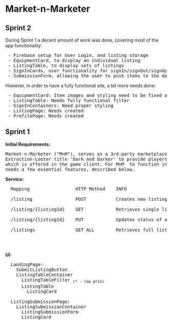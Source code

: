 # Market-n-Marketer

## Sprint 2
During Sprint 1 a decent amount of work was done, covering most of the app functionality:
<pre>
 - Firebase setup for User Login, and listing storage
 - EquipmentCard, to display an individual listing
 - ListingTable, to display sets of listings
 - SignInCards, user functionality for signIn/signOut/signUp/ForgotPass
 - SubmissionForm, allowing the user to push items to the database
</pre>

However, in order to have a fully functional site, a bit more needs done:
<pre>
 - EquipmentCard: Item images and styling need to be fixed and updated for new equipment
 - ListingTable: Needs fully functional filter
 - SignInContainers: Need proper styling
 - ListingPage: Needs created
 - ProfilePage: Needs created
</pre>
 
## Sprint 1 

**Initial Requirements:**
<pre>
Market-n-Marketer ("MnM"), serves as a 3rd-party marketplace tool in order for players of the 
Extraction-Looter title 'Dark and Darker' to provide players a superior trading tool to that
which is offered in the game client. For MnM  to function in by the April playtest, the app
needs a few essential features, described below.
</pre>

**Service:**
<pre>
  Mapping                 HTTP Method    INFO <br />
  /listing                POST           Creates new listing <br />
  /listing/{listingId}    GET            Retrieves single listing for page <br />
  /listing/{listingId}    PUT            Updates status of a listing, utilized in remove listing <br />
  /listings               GET ALL        Retrieves full list of item listings <br />
</pre>
<br />

**UI:**
<pre>
  LandingPage: 
    SubmitListingButton
    ListingTableContainer
      ListingTableFilter <sub>(* - low prio)</sub>
      ListingTable
        ListingCard
        
  ListingSubmissionPage:
    ListingSubmissionContainer
      ListingSubmissionForm
      ListingCard
</pre>
<br/>
